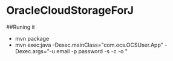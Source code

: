 # OracleCloudStorageForJ

##Runing it
* mvn package
* mvn exec:java -Dexec.mainClass="com.ocs.OCSUser.App"  -Dexec.args="-u email -p  password -s <serviceName> -c <container> -o <operation>"
